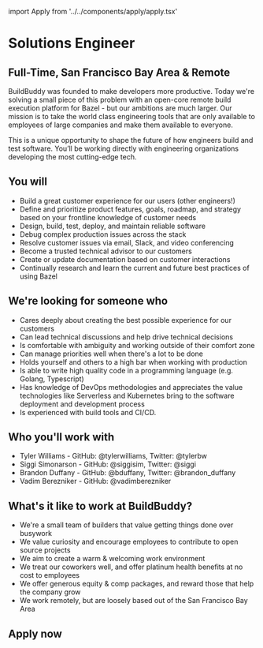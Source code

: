 import Apply from '../../components/apply/apply.tsx'

# Solutions Engineer

## Full-Time, San Francisco Bay Area & Remote

BuildBuddy was founded to make developers more productive. Today we're solving a small piece of this problem with an open-core remote build execution platform for Bazel - but our ambitions are much larger. Our mission is to take the world class engineering tools that are only available to employees of large companies and make them available to everyone.

This is a unique opportunity to shape the future of how engineers build and test software. You’ll be working directly with engineering organizations developing the most cutting-edge tech.

## You will

- Build a great customer experience for our users (other engineers!)
- Define and prioritize product features, goals, roadmap, and strategy based on your frontline knowledge of customer needs
- Design, build, test, deploy, and maintain reliable software
- Debug complex production issues across the stack
- Resolve customer issues via email, Slack, and video conferencing
- Become a trusted technical advisor to our customers
- Create or update documentation based on customer interactions
- Continually research and learn the current and future best practices of using Bazel

## We're looking for someone who

- Cares deeply about creating the best possible experience for our customers
- Can lead technical discussions and help drive technical decisions
- Is comfortable with ambiguity and working outside of their comfort zone
- Can manage priorities well when there's a lot to be done
- Holds yourself and others to a high bar when working with production
- Is able to write high quality code in a programming language (e.g. Golang, Typescript)
- Has knowledge of DevOps methodologies and appreciates the value technologies like Serverless and Kubernetes bring to the software deployment and development process
- Is experienced with build tools and CI/CD.

## Who you'll work with

- Tyler Williams - GitHub: @tylerwilliams, Twitter: @tylerbw
- Siggi Simonarson - GitHub: @siggisim, Twitter: @siggi
- Brandon Duffany - GitHub: @bduffany, Twitter: @brandon_duffany
- Vadim Berezniker - GitHub: @vadimberezniker

## What's it like to work at BuildBuddy?

- We're a small team of builders that value getting things done over busywork
- We value curiosity and encourage employees to contribute to open source projects
- We aim to create a warm & welcoming work environment
- We treat our coworkers well, and offer platinum health benefits at no cost to employees
- We offer generous equity & comp packages, and reward those that help the company grow
- We work remotely, but are loosely based out of the San Francisco Bay Area

## Apply now

<Apply />
